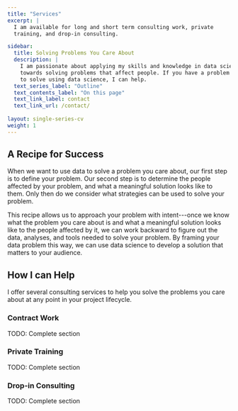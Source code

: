 ```yaml
---
title: "Services"
excerpt: |
  I am available for long and short term consulting work, private
  training, and drop-in consulting. 

sidebar: 
  title: Solving Problems You Care About
  description: |
    I am passionate about applying my skills and knowledge in data science
    towards solving problems that affect people. If you have a problem you want
    to solve using data science, I can help.
  text_series_label: "Outline" 
  text_contents_label: "On this page"
  text_link_label: contact
  text_link_url: /contact/
  
layout: single-series-cv
weight: 1
---
```


## A Recipe for Success

When we want to use data to solve a problem you care about, our first step is to define your problem. Our second step is to determine the people affected by your problem, and what a meaningful solution looks like to them. Only then do we consider what strategies can be used to solve your problem.

This recipe allows us to approach your problem with intent---once we know what the problem you care about is and what a meaningful solution looks like to the people affected by it, we can work backward to figure out the data, analyses, and tools needed to solve your problem. By framing your data problem this way, we can use data science to develop a solution that matters to your audience.

## How I can Help

I offer several consulting services to help you solve the problems you care about at any point in your project lifecycle.

### Contract Work

TODO: Complete section

### Private Training

TODO: Complete section

### Drop-in Consulting

TODO: Complete section
